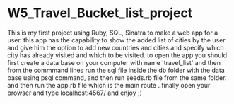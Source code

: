 # W5_Travel_Bucket_list_project

This is my first project using Ruby, SQL, Sinatra to make a web app for a user.
this app has the capability to show the added list of cities by the user and give him the option to add new countries and cities and specify which city has already visited and which to be visited.
to open the app you should first create a data base on your computer with name 'travel_list' and then from the commmand lines run the sql file inside the db folder with the data base using psql command, and then run seeds.rb file from the same folder.
and then run the app.rb file which is the main route .
finally open your browser and type localhost:4567/ and enjoy ;)
